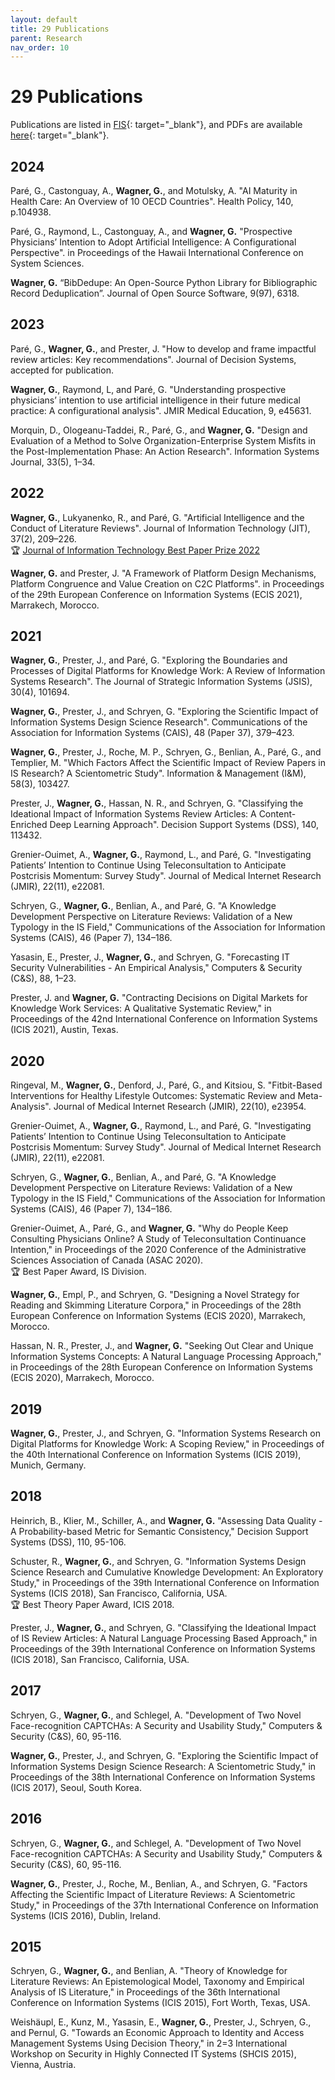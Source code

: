 ```yaml
---
layout: default
title: 29 Publications
parent: Research
nav_order: 10
---
```


# 29 Publications

Publications are listed in [FIS](https://fis.uni-bamberg.de/entities/person/b64b9fe6-7322-4c7f-8b84-89be565e3c46/publications){: target="_blank"}, and PDFs are available [here](https://nc-2272638881871040784.nextcloud-ionos.com/index.php/apps/files/?dir=/20-20-research/29_publications&fileid=1264){: target="_blank"}.

## 2024

<div class="references">
 <p>Paré, G., Castonguay, A., <b>Wagner, G.</b>, and Motulsky, A. "AI Maturity in Health Care: An Overview of 10 OECD Countries". Health Policy, 140, p.104938.</p>
 <p>Paré, G., Raymond, L., Castonguay, A., and <b>Wagner, G.</b> "Prospective Physicians’ Intention to Adopt Artificial Intelligence: A Configurational Perspective". in Proceedings of the Hawaii International Conference on System Sciences.</p>
 <p><b>Wagner, G.</b> “BibDedupe: An Open-Source Python Library for Bibliographic Record Deduplication”. Journal of Open Source Software, 9(97), 6318.</p>
</div>

## 2023

<div class="references">
 <p>Paré, G., <b>Wagner, G.</b>, and Prester, J. "How to develop and frame impactful review articles: Key recommendations". Journal of Decision Systems, accepted for publication.</p>
 <p><b>Wagner, G.</b>, Raymond, L, and Paré, G. "Understanding prospective physicians’ intention to use artificial intelligence in their future medical practice: A configurational analysis". JMIR Medical Education, 9, e45631.</p>
 <p>Morquin, D., Ologeanu-Taddei, R., Paré, G., and <b>Wagner, G.</b> "Design and Evaluation of a Method to Solve Organization-Enterprise System Misfits in the Post-Implementation Phase: An Action Research". Information Systems Journal, 33(5), 1–34.</p>
</div>

## 2022

<div class="references">
 <p><b>Wagner, G.</b>, Lukyanenko, R., and Paré, G. "Artificial Intelligence and the Conduct of Literature Reviews". Journal of Information Technology (JIT), 37(2), 209–226.<br>🏆 <a href="https://journals.sagepub.com/page/jin/jin-prize/prize-winning">Journal of Information Technology Best Paper Prize 2022</a></p>
 <p><b>Wagner, G.</b> and Prester, J. "A Framework of Platform Design Mechanisms, Platform Congruence and Value Creation on C2C Platforms". in Proceedings of the 29th European Conference on Information Systems (ECIS 2021), Marrakech, Morocco.</p>
</div>

## 2021

<div class="references">
 <p><b>Wagner, G.</b>, Prester, J., and Paré, G. "Exploring the Boundaries and Processes of Digital Platforms for Knowledge Work: A Review of Information Systems Research". The Journal of Strategic Information Systems (JSIS), 30(4), 101694.</p>
 <p><b>Wagner, G.</b>, Prester, J., and Schryen, G. "Exploring the Scientific Impact of Information Systems Design Science Research". Communications of the Association for Information Systems (CAIS), 48 (Paper 37), 379–423.</p>
 <p><b>Wagner, G.</b>, Prester, J., Roche, M. P., Schryen, G., Benlian, A., Paré, G., and Templier, M. "Which Factors Affect the Scientific Impact of Review Papers in IS Research? A Scientometric Study". Information & Management (I&M), 58(3), 103427.</p>
 <p>Prester, J., <b>Wagner, G.</b>, Hassan, N. R., and Schryen, G. "Classifying the Ideational Impact of Information Systems Review Articles: A Content-Enriched Deep Learning Approach". Decision Support Systems (DSS), 140, 113432.</p>
 <p>Grenier-Ouimet, A., <b>Wagner, G.</b>, Raymond, L., and Paré, G. "Investigating Patients’ Intention to Continue Using Teleconsultation to Anticipate Postcrisis Momentum: Survey Study". Journal of Medical Internet Research (JMIR), 22(11), e22081.</p>
 <p>Schryen, G., <b>Wagner, G.</b>, Benlian, A., and Paré, G. "A Knowledge Development Perspective on Literature Reviews: Validation of a New Typology in the IS Field," Communications of the Association for Information Systems (CAIS), 46 (Paper 7), 134–186.</p>
 <p>Yasasin, E., Prester, J., <b>Wagner, G.</b>, and Schryen, G. "Forecasting IT Security Vulnerabilities - An Empirical Analysis," Computers & Security (C&S), 88, 1–23.</p>
 <p>Prester, J. and <b>Wagner, G.</b> "Contracting Decisions on Digital Markets for Knowledge Work Services: A Qualitative Systematic Review," in Proceedings of the 42nd International Conference on Information Systems (ICIS 2021), Austin, Texas.</p>
</div>

## 2020

<div class="references">
 <p>Ringeval, M., <b>Wagner, G.</b>, Denford, J., Paré, G., and Kitsiou, S. "Fitbit-Based Interventions for Healthy Lifestyle Outcomes: Systematic Review and Meta-Analysis". Journal of Medical Internet Research (JMIR), 22(10), e23954.</p>
 <p>Grenier-Ouimet, A., <b>Wagner, G.</b>, Raymond, L., and Paré, G. "Investigating Patients’ Intention to Continue Using Teleconsultation to Anticipate Postcrisis Momentum: Survey Study". Journal of Medical Internet Research (JMIR), 22(11), e22081.</p>
 <p>Schryen, G., <b>Wagner, G.</b>, Benlian, A., and Paré, G. "A Knowledge Development Perspective on Literature Reviews: Validation of a New Typology in the IS Field," Communications of the Association for Information Systems (CAIS), 46 (Paper 7), 134–186.</p>
 <p>Grenier-Ouimet, A., Paré, G., and <b>Wagner, G.</b> "Why do People Keep Consulting Physicians Online? A Study of Teleconsultation Continuance Intention," in Proceedings of the 2020 Conference of the Administrative Sciences Association of Canada (ASAC 2020).<br>🏆 Best Paper Award, IS Division.</p>
 <p><b>Wagner, G.</b>, Empl, P., and Schryen, G. "Designing a Novel Strategy for Reading and Skimming Literature Corpora," in Proceedings of the 28th European Conference on Information Systems (ECIS 2020), Marrakech, Morocco.</p>
 <p>Hassan, N. R., Prester, J., and <b>Wagner, G.</b> "Seeking Out Clear and Unique Information Systems Concepts: A Natural Language Processing Approach," in Proceedings of the 28th European Conference on Information Systems (ECIS 2020), Marrakech, Morocco.</p>
</div>
 
## 2019

<div class="references">
 <p><b>Wagner, G.</b>, Prester, J., and Schryen, G. "Information Systems Research on Digital Platforms for Knowledge Work: A Scoping Review," in Proceedings of the 40th International Conference on Information Systems (ICIS 2019), Munich, Germany.</p>
</div>

## 2018

<div class="references">
 <p>Heinrich, B., Klier, M., Schiller, A., and <b>Wagner, G.</b> "Assessing Data Quality - A Probability-based Metric for Semantic Consistency," Decision Support Systems (DSS), 110, 95-106.</p>
 <p>Schuster, R., <b>Wagner, G.</b>, and Schryen, G. "Information Systems Design Science Research and Cumulative Knowledge Development: An Exploratory Study," in Proceedings of the 39th International Conference on Information Systems (ICIS 2018), San Francisco, California, USA.<br>🏆 Best Theory Paper Award, ICIS 2018.</p>
 <p>Prester, J., <b>Wagner, G.</b>, and Schryen, G. "Classifying the Ideational Impact of IS Review Articles: A Natural Language Processing Based Approach," in Proceedings of the 39th International Conference on Information Systems (ICIS 2018), San Francisco, California, USA.</p>
</div>

## 2017

<div class="references">
 <p>Schryen, G., <b>Wagner, G.</b>, and Schlegel, A. "Development of Two Novel Face-recognition CAPTCHAs: A Security and Usability Study," Computers & Security (C&S), 60, 95-116.</p>
 <p><b>Wagner, G.</b>, Prester, J., and Schryen, G. "Exploring the Scientific Impact of Information Systems Design Science Research: A Scientometric Study," in Proceedings of the 38th International Conference on Information Systems (ICIS 2017), Seoul, South Korea.</p>
</div>

## 2016

<div class="references">
 <p>Schryen, G., <b>Wagner, G.</b>, and Schlegel, A. "Development of Two Novel Face-recognition CAPTCHAs: A Security and Usability Study," Computers & Security (C&S), 60, 95-116.</p>
 <p><b>Wagner, G.</b>, Prester, J., Roche, M., Benlian, A., and Schryen, G. "Factors Affecting the Scientific Impact of Literature Reviews: A Scientometric Study," in Proceedings of the 37th International Conference on Information Systems (ICIS 2016), Dublin, Ireland.</p>
</div>

## 2015

<div class="references">
 <p>Schryen, G., <b>Wagner, G.</b>, and Benlian, A. "Theory of Knowledge for Literature Reviews: An Epistemological Model, Taxonomy and Empirical Analysis of IS Literature," in Proceedings of the 36th International Conference on Information Systems (ICIS 2015), Fort Worth, Texas, USA.</p>
 <p>Weishäupl, E., Kunz, M., Yasasin, E., <b>Wagner, G.</b>, Prester, J., Schryen, G., and Pernul, G. "Towards an Economic Approach to Identity and Access Management Systems Using Decision Theory," in 2=3 International Workshop on Security in Highly Connected IT Systems (SHCIS 2015), Vienna, Austria.</p>
</div>

